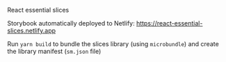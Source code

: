React essential slices

Storybook automatically deployed to Netlify:
https://react-essential-slices.netlify.app

Run `yarn build` to bundle the slices library (using `microbundle`) and create
the library manifest (`sm.json` file)
